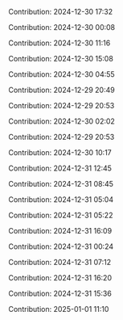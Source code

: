 Contribution: 2024-12-30 17:32

Contribution: 2024-12-30 00:08

Contribution: 2024-12-30 11:16

Contribution: 2024-12-30 15:08

Contribution: 2024-12-30 04:55

Contribution: 2024-12-29 20:49

Contribution: 2024-12-29 20:53

Contribution: 2024-12-30 02:02

Contribution: 2024-12-29 20:53

Contribution: 2024-12-30 10:17

Contribution: 2024-12-31 12:45

Contribution: 2024-12-31 08:45

Contribution: 2024-12-31 05:04

Contribution: 2024-12-31 05:22

Contribution: 2024-12-31 16:09

Contribution: 2024-12-31 00:24

Contribution: 2024-12-31 07:12

Contribution: 2024-12-31 16:20

Contribution: 2024-12-31 15:36

Contribution: 2025-01-01 11:10

